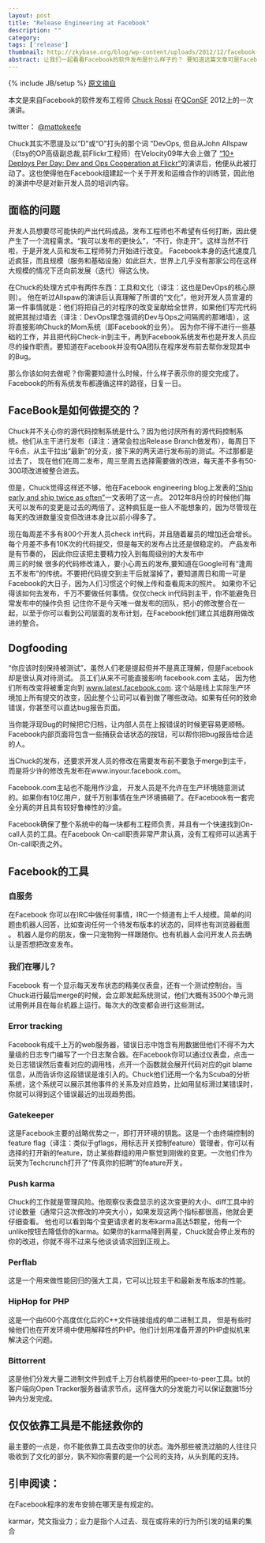 ```yaml
---
layout: post
title: "Release Engineering at Facebook"
description: ""
category: 
tags: ['release']
thumbnail: http://zkybase.org/blog/wp-content/uploads/2012/12/facebook-icon.png
abstract: 让我们一起看看Facebook的软件发布是什么样子的？ 要知道这篇文章可是Facebook 11年5月的技术快照啊。
---
```

{% include JB/setup %}
[原文摘自](http://devops.com/2012/11/08/release-engineering-at-facebook/)

本文是来自Facebook的软件发布工程师 [Chuck Rossi](https://twitter.com/chuckr) 在[QConSF](http://qconsf.com/sf2012/) 2012上的一次演讲。

twitter： [@mattokeefe](https://twitter.com/chuckr)


Chuck其实不愿提及以“D”或“O”打头的那个词 “DevOps,  但自从John Allspaw（Etsy的OP高级副总裁,前Flickr工程师）在Velocity09年大会上做了 [“10+ Deploys Per Day: Dev and Ops Cooperation at Flickr“](http://www.youtube.com/watch?v=LdOe18KhtT4)的演讲后，他便从此被打动了。这也使得他在Facebook组建起一个关于开发和运维合作的训练营，因此他的演讲中尽是对新开发人员的培训内容。

## 面临的问题
开发人员想要尽可能快的产出代码成品，发布工程师也不希望有任何打断，因此便产生了一个流程需求。“我可以发布的更快么”，“不行，你走开”。这样当然不行啦，于是开发人员和发布工程师努力开始进行改变。
Facebook本身的迭代速度几近疯狂，而且规模（服务和基础设施）如此巨大，世界上几乎没有那家公司在这样大规模的情况下还向前发展（迭代）得这么快。

在Chuck的处理方式中有两件东西：工具和文化（译注：这也是DevOps的核心原则）。
他在听过Allspaw的演讲后认真理解了所谓的“文化”，他对开发人员宣灌的第一件事情就是：他们将把自己的对程序的改变呈献给全世界，如果他们写完代码就把其抛过墙去（译注：DevOps理念强调的Dev与Ops之间隔阂的那堵墙），这将直接影响Chuck的Mom系统（即Facebook的业务）。 因为你不得不进行一些基础的工作，并且把代码Check-in到主干，再到Facebook系统发布也是开发人员应尽的操作职责。要知道在Facebook并没有QA团队在程序发布前去帮你发现其中的Bug。

那么你该如何去做呢？你需要知道什么时候，什么样子表示你的提交完成了。Facebook的所有系统发布都遵循这样的路径，日复一日。


## FaceBook是如何做提交的？

Chuck并不关心你的源代码控制系统是什么？因为他讨厌所有的源代码控制系统。他们从主干进行发布（译注：通常会拉出Release Branch做发布），每周日下午6点，从主干拉出“最新”的分支，接下来的两天进行发布前的测试。不过那都是过去了， 现在他们在周二发布，周三至周五选择需要做的改进，每天差不多有50-300项改进被整合进去。

但是，Chuck觉得这样还不够，他在Facebook engineering blog上发表的[“Ship early and ship twice as often”](https://www.facebook.com/notes/facebook-engineering/ship-early-and-ship-twice-as-often/10150985860363920)一文表明了这一点。 2012年8月份的时候他们每天可以发布的变更是过去的两倍了。这种疯狂是一些人不能想象的，因为尽管现在每天的改进数量没变但改进本身比以前小得多了。

现在每周差不多有800个开发人员check in代码，并且随着雇员的增加还会增长。每个月差不多有10K次的代码提交，但是每天的发布占比还是很稳定的。 产品发布是有节奏的， 因此你应该把主要精力投入到每周级别的大发布中                                                                                                 
周三的时候 很多的代码修改涌入，要小心周五的发布,要知道在Google可有“逢周五不发布”的传统。不要把代码提交到主干后就溜掉了，要知道周日和周一可是Facebook的大日子，因为人们习惯这个时候上传和查看周末的照片。
如果你不记得该如何去发布，千万不要做任何事情。仅仅check in代码到主干，你不能避免日常发布中的操作负担
记住你不是今天唯一做发布的团队，把小的修改整合在一起，以至于你可以看到公司层面的发布计划，在Facebook他们建立其组群用做改进的整合。

## Dogfooding
“你应该时刻保持被测试”，虽然人们老是提起但并不是真正理解，但是Facebook却是很认真对待测试。  员工们从来不可能直接影响 facebook.com 主站， 因为他们所有改变将被重定向到 www.latest.facebook.com. 这个站是线上实际生产环境加上所有提交的改变，因此整个公司可以看到做了哪些改动。如果有任何的致命错误，你甚至可以直达bug报告页面。

当你能浮现Bug的时候把它归档，让内部人员在上报错误的时候更容易更顺畅。 Facebook内部页面将包含一些捕获会话状态的按钮，可以帮你把bug报告给合适的人。

当Chuck的发布，还要求开发人员的修改在需要发布前不要急于merge到主干，而是将少许的修改先发布在www.inyour.facebook.com。

Facebook.com主站也不能用作沙盒， 开发人员是不允许在生产环境随意测试的。如果你有10亿用户，就千万别事情在生产环境搞砸了。在Facebook有一套完全分离的并且具有较好鲁棒性的沙盒。

Facebook确保了整个系统中的每一块都有工程师负责，并且有一个快速找到On-call人员的工具。在Facebook On-call职责非常严肃认真，没有工程师可以逃离于On-call职责之外。


## Facebook的工具

### 自服务
在Facebook 你可以在IRC中做任何事情，IRC一个频道有上千人规模。简单的问题由机器人回答，比如查询任何一个待发布版本的状态的，同样也有浏览器截图       。
机器人是你的朋友，像一只宠物狗一样跟随你。也有机器人会问开发人员去确认是否想把改变发布。        

### 我们在哪儿？
Facebook 有一个显示每天发布状态的精美仪表盘，还有一个测试控制台。当Chuck进行最后merge的时候，会立即发起系统测试，他们大概有3500个单元测试用例并且在每台机器上运行。每次大的改变都会进行这些测试。

### Error tracking
Facebook有成千上万的web服务器，错误日志中饱含有用数据但他们不得不为大量级的日志专门编写了一个日志聚合器。在Facebook你可以通过仪表盘，点击一处日志错误然后查看对应的调用栈，点开一个函数就会展开代码对应的git blame信息，从而告诉你这段错误是谁引入的。Chuck他们还用一个名为Scuba的分析系统，这个系统可以展示其他事件的关系及对应趋势，比如用鼠标滑过某错误时，你就可以得到这个错误最近的出现趋势图。

### Gatekeeper
这是Facebook主要的战略优势之一，即打开环境的钥匙。这是一个由终端控制的feature flag（译注：类似于gflags，用标志开关控制feature）管理者，你可以有选择的打开新的feature，防止某些群组的用户察觉到刚做的变更。一次他们作为玩笑为Techcrunch打开了“传真你的招聘”的feature开关。

### Push karma
Chuck的工作就是管理风险。他观察仪表盘显示的这次变更的大小、diff工具中的讨论数量（通常只这次修改的冲突大小），如果发现这两个指标都很高，他就会更仔细查看。
他也可以看到每个变更请求者的发布karma高达5颗星，他有一个unlike按钮去降低你的karma。如果你的karma降到两星，Chuck就会停止发布的你的改进，你就不得不过来与他谈谈请求回到正规上。

### Perflab
这是一个用来做性能回归的强大工具，它可以比较主干和最新发布版本的性能。

### HipHop for PHP
这是一个由600个高度优化后的C++文件链接组成的单二进制工具，
但是有些时候他们也在开发环境中使用解释性的PHP。他们计划用准备开源的PHP虚拟机来解决这个问题。

### Bittorrent
这是他们分发大量二进制文件到成千上万台机器使用的peer-to-peer工具。bt的客户端向Open Tracker服务器请求节点，这样强大的分发能力可以保证数据15分钟内分发完成。

## 仅仅依靠工具是不能拯救你的
最主要的一点是，你不能依靠工具去改变你的状态。海外那些被洗过脑的人往往只吸收到了文化的部分，孰不知你需要的是一个公司的支持，从头到尾的支持。



## 引申阅读：
在Facebook程序的发布安排在哪天是有规定的。

karmar，梵文指业力；业力是指个人过去、现在或将来的行为所引发的结果的集合

